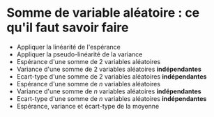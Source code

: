 # Somme de variable aléatoire : ce qu'il faut savoir faire

- Appliquer la linéarité de l'espérance
- Appliquer la pseudo-linéarité de la variance
- Espérance d'une somme de 2 variables aléatoires
- Variance d'une somme de 2 variables aléatoires **indépendantes**
- Ecart-type d'une somme de 2 variables aléatoires **indépendantes**
- Espérance d'une somme de $n$ variables aléatoires 
- Variance d'une somme de $n$ variables aléatoires **indépendantes**
- Ecart-type d'une somme de $n$ variables aléatoires **indépendantes**
- Espérance, variance et écart-type de la moyenne